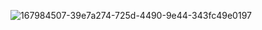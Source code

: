 ![167984507-39e7a274-725d-4490-9e44-343fc49e0197](https://user-images.githubusercontent.com/88073170/168296468-d9ad1e30-96f3-4faa-b5f5-cb991bb4d6cc.png)
